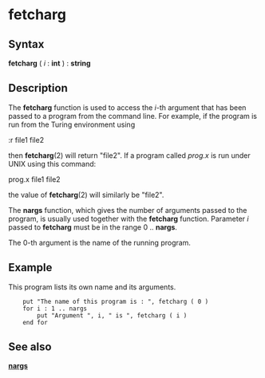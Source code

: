 
# fetcharg

## Syntax
**fetcharg** ( _i_ : **int** ) : **string**

## Description
The **fetcharg** function is used to access the _i_-th argument that has been passed to a program from the command line. For example, if the program is run from the Turing environment using


:r file1 file2  


then **fetcharg**(2) will return "file2". If a program called _prog.x_ is run under UNIX using this command:


prog.x file1 file2  


the value of **fetcharg**(2) will similarly be "file2".

The **nargs** function, which gives the number of arguments passed to the program, is usually used together with the **fetcharg** function. Parameter _i_ passed to **fetcharg** must be in the range 0 .. **nargs**.

The 0-th argument is the name of the running program.


## Example
This program lists its own name and its arguments.

        put "The name of this program is : ", fetcharg ( 0 )
        for i : 1 .. nargs
            put "Argument ", i, " is ", fetcharg ( i )
        end for
## See also
**[nargs](nargs.html)**


